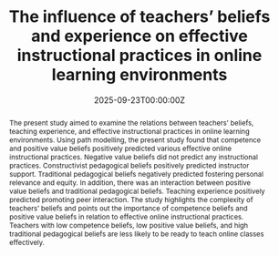 ---
title: "The influence of teachers’ beliefs and experience on effective instructional practices in online learning environments"
draft: false
authors:
- admin
- Sung-Chan Ku
- Sheng-Shiang Tseng
#author_notes:
#- "Equal contribution"
#- "Equal contribution"
date: "2025-09-23T00:00:00Z"
doi: "https://doi.org/10.1080/02607476.2025.2562340"

# Schedule page publish date (NOT publication's date).
publishDate: "2017-01-01T00:00:00Z"

# Publication type.
# Accepts a single type but formatted as a YAML list (for Hugo requirements).
# Enter a publication type from the CSL standard.
publication_types: ["article-journal"]

# Publication name and optional abbreviated publication name.
publication: "*Journal of Education for Teaching*"
publication_short: ""

abstract: The present study aimed to examine the relations between teachers’ beliefs, teaching experience, and effective instructional practices in online learning environments. Using path modelling, the present study found that competence and positive value beliefs positively predicted various effective online instructional practices. Negative value beliefs did not predict any instructional practices. Constructivist pedagogical beliefs positively predicted instructor support. Traditional pedagogical beliefs negatively predicted fostering personal relevance and equity. In addition, there was an interaction between positive value beliefs and traditional pedagogical beliefs. Teaching experience positively predicted promoting peer interaction. The study highlights the complexity of teachers’ beliefs and points out the importance of competence beliefs and positive value beliefs in relation to effective online instructional practices. Teachers with low competence beliefs, low positive value beliefs, and high traditional pedagogical beliefs are less likely to be ready to teach online classes effectively.

# Summary. An optional shortened abstract.
summary: Lorem ipsum dolor sit amet, consectetur adipiscing elit. Duis posuere tellus ac convallis placerat. Proin tincidunt magna sed ex sollicitudin condimentum.

tags:
- motivation
featured: false

# links:
# - name: ""
#url: ''
#url_pdf: http://arxiv.org/pdf/1512.04133v1
#url_code: 'https://github.com/HugoBlox/hugo-blox-builder'
url_dataset: ''
url_poster: ''
url_project: ''
url_slides: ''
url_source: ''
url_video: ''

# Featured image
# To use, add an image named `featured.jpg/png` to your page's folder. 
image:
  caption: 'Image credit: [**Unsplash**](https://unsplash.com/photos/jdD8gXaTZsc)'
  focal_point: ""
  preview_only: false

# Associated Projects (optional).
#   Associate this publication with one or more of your projects.
#   Simply enter your project's folder or file name without extension.
#   E.g. `internal-project` references `content/project/internal-project/index.md`.
#   Otherwise, set `projects: []`.
projects: []

# Slides (optional).
#   Associate this publication with Markdown slides.
#   Simply enter your slide deck's filename without extension.
#   E.g. `slides: "example"` references `content/slides/example/index.md`.
#   Otherwise, set `slides: ""`.
slides: example
---